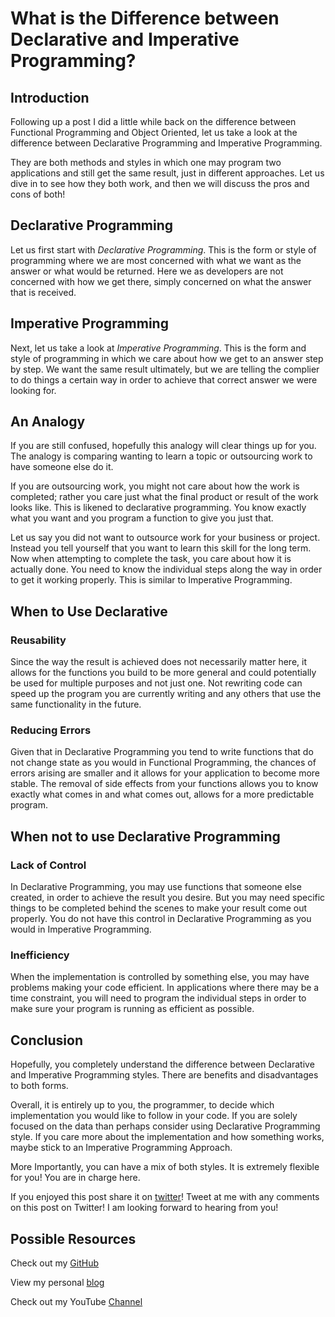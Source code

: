 # What is the Difference between Declarative and Imperative Programming?## IntroductionFollowing up a post I did a little while back on the difference between Functional Programming and Object Oriented, let us take a look at the difference between Declarative Programming and Imperative Programming.They are both methods and styles in which one may program two applications and still get the same result, just in different approaches.  Let us dive in to see how they both work, and then we will discuss the pros and cons of both!## Declarative ProgrammingLet us first start with *Declarative Programming*.  This is the form or style of programming where we are most concerned with what we want as the answer or what would be returned.  Here we as developers are not concerned with how we get there, simply concerned on what the answer that is received.## Imperative ProgrammingNext, let us take a look at *Imperative Programming*.  This is the form and style of programming in which we care about how we get to an answer step by step.  We want the same result ultimately, but we are telling the complier to do things a certain way in order to achieve that correct answer we were looking for.  ## An Analogy If you are still confused, hopefully this analogy will clear things up for you.  The analogy is comparing wanting to learn a topic or outsourcing work to have someone else do it.If you are outsourcing work, you might not care about how the work is completed; rather you care just what the final product or result of the work looks like.  This is likened to declarative programming.  You know exactly what you want and you program a function to give you just that.Let us say you did not want to outsource work for your business or project.  Instead you tell yourself that you want to learn this skill for the long term.  Now when attempting to complete the task, you care about how it is actually done.  You need to know the individual steps along the way in order to get it working properly.  This is similar to Imperative Programming.## When to Use Declarative### ReusabilitySince the way the result is achieved does not necessarily matter here, it allows for the functions you build to be more general and could potentially be used for multiple purposes and not just one. Not rewriting code can speed up the program you are currently writing and any others that use the same functionality in the future.### Reducing ErrorsGiven that in Declarative Programming you tend to write functions that do not change state as you would in Functional Programming, the chances of errors arising are smaller and it allows for your application to become more stable.  The removal of side effects from your functions allows you to know exactly what comes in and what comes out, allows for a more predictable program.## When not to use Declarative Programming### Lack of ControlIn Declarative Programming, you may use functions that someone else created, in order to achieve the result you desire.  But you may need specific things to be completed behind the scenes to make your result come out properly.  You do not have this control in Declarative Programming as you would in Imperative Programming.### InefficiencyWhen the implementation is controlled by something else, you may have problems making your code efficient.  In applications where there may be a time constraint, you will need to program the individual steps in order to make sure your program is running as efficient as possible.## Conclusion Hopefully, you completely understand the difference between Declarative and Imperative Programming styles.  There are benefits and disadvantages to both forms. 
Overall, it is entirely up to you, the programmer,  to decide which implementation you would like to follow in your code.  If you are solely focused on the data than perhaps consider using Declarative Programming style.  If you care more about the implementation and how something works, maybe stick to an Imperative Programming Approach. More Importantly, you can have a mix of both styles.  It is extremely flexible for you! You are in charge here.If you enjoyed this post share it on [twitter][twit]! Tweet at me with any comments on this post on Twitter! I am looking forward to hearing from you!## Possible ResourcesCheck out my [GitHub][mainGit]View my personal [blog][pblog]Check out my YouTube [Channel][youtube][twit]: https://twitter.com/[mainGit]: https://github.com/acucciniello/[pblog]: http://www.acucciniello.com/[youtube]: https://www.youtube.com/channel/UC8icMMql5SjCaXXMvILGIUA